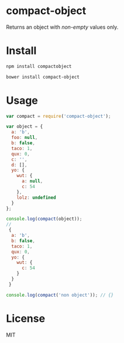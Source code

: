 # compact-object

Returns an object with *non-empty* values only.

# Install

```bash
npm install compactobject
```

```bash
bower install compact-object
```

# Usage

```javascript
var compact = require('compact-object');

var object = {
  a: 'b',
  foo: null,
  b: false,
  taco: 1,
  qux: 0,
  c: '',
  d: [],
  yo: {
    wut: {
      a: null,
      c: 54
    },
    lolz: undefined
  }
};

console.log(compact(object));
//
 {
  a: 'b',
  b: false,
  taco: 1,
  qux: 0,
  yo: {
    wut: {
      c: 54
    }
  }
 }

console.log(compact('non object')); // {}
```

# License

MIT
